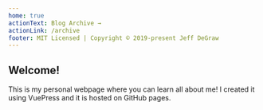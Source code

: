 ```yaml
---
home: true
actionText: Blog Archive →
actionLink: /archive
footer: MIT Licensed | Copyright © 2019-present Jeff DeGraw
---
```


## Welcome!
This is my personal webpage where you can learn all about me! I created it using VuePress and it is hosted on GitHub pages.